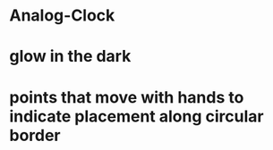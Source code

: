 # Analog-Clock
# glow in the dark
# points that move with hands to indicate placement along circular border
